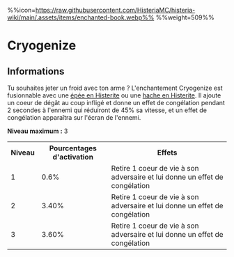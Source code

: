 %%icon=https://raw.githubusercontent.com/HisteriaMC/histeria-wiki/main/.assets/items/enchanted-book.webp%%
%%weight=509%%
# Cryogenize

## Informations
Tu souhaites jeter un froid avec ton arme ? L'enchantement Cryogenize est fusionnable avec une [épée en Histerite](https://histeria.fr/wiki/outils/histerite-sword) ou une [hache en Histerite](https://histeria.fr/wiki/outils/histerite-axe).
Il ajoute un coeur de dégât au coup infligé et donne un effet de congélation pendant 2 secondes à l'ennemi qui réduiront de 45% sa vitesse, et un effet de congélation apparaîtra sur l'écran de l'ennemi.

**Niveau maximum :** 3

<table>
  <tr>
    <th>Niveau</th>
    <th>Pourcentages d'activation</th>
    <th>Effets</th>
  </tr>
  <tr>
    <td>1</td>
    <td>0.6%</td>
    <td>Retire 1 coeur de vie à son adversaire et lui donne un effet de congélation</td>
  </tr>
  <tr>
    <td>2</td>
    <td>3.40%</td>
    <td>Retire 1 coeur de vie à son adversaire et lui donne un effet de congélation</td>
  <tr>
    <td>3</td>
    <td>3.60%</td>
    <td>Retire 1 coeur de vie à son adversaire et lui donne un effet de congélation</td>
</table>

